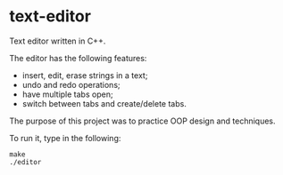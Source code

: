 # text-editor

Text editor written in C++.

The editor has the following features:
  - insert, edit, erase strings in a text;
  - undo and redo operations;
  - have multiple tabs open;
  - switch between tabs and create/delete tabs.

The purpose of this project was to practice OOP design and techniques.

To run it, type in the following:

```
make
./editor
```
